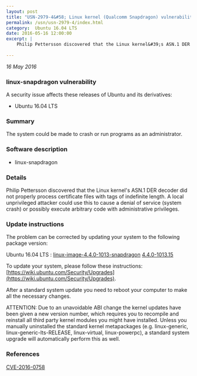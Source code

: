 ```yaml
---
layout: post
title: "USN-2979-4&#58; Linux kernel (Qualcomm Snapdragon) vulnerability"
permalink: /usn/usn-2979-4/index.html
category:  Ubuntu 16.04 LTS
date: 2016-05-16 12:00:00
excerpt: |
    Philip Pettersson discovered that the Linux kernel&#39;s ASN.1 DER decoder did not properly process certificate files with tags of indefinite length. A local unprivileged attacker could use this to cause a denial of service (system crash) or possibly execute arbitrary code with administrative privileges. 
    
--- 
```

 
 

*16 May 2016*

### linux-snapdragon vulnerability

A security issue affects these releases of Ubuntu and its derivatives:

* Ubuntu 16.04 LTS

### Summary

The system could be made to crash or run programs as an administrator. 

### Software description

* linux-snapdragon 

### Details

Philip Pettersson discovered that the Linux kernel&#39;s ASN.1 DER decoder did not properly process certificate files with tags of indefinite length. A local unprivileged attacker could use this to cause a denial of service (system crash) or possibly execute arbitrary code with administrative privileges. 

### Update instructions

The problem can be corrected by updating your system to the following package version:

Ubuntu 16.04 LTS
 : [linux-image-4.4.0-1013-snapdragon](https://launchpad.net/ubuntu/+source/linux-snapdragon) <span> [4.4.0-1013.15](https://launchpad.net/ubuntu/+source/linux-snapdragon/4.4.0-1013.15) </span> 

To update your system, please follow these instructions: [https://wiki.ubuntu.com/Security/Upgrades](https://wiki.ubuntu.com/Security/Upgrades).

After a standard system update you need to reboot your computer to make all the necessary changes.

ATTENTION: Due to an unavoidable ABI change the kernel updates have been given a new version number, which requires you to recompile and reinstall all third party kernel modules you might have installed. Unless you manually uninstalled the standard kernel metapackages (e.g. linux-generic, linux-generic-lts-RELEASE, linux-virtual, linux-powerpc), a standard system upgrade will automatically perform this as well. 

### References

 
 [CVE-2016-0758](http://people.ubuntu.com/~ubuntu-security/cve/CVE-2016-0758)
 

